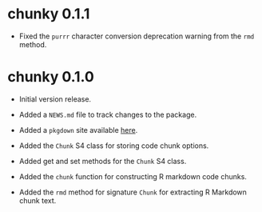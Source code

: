 # chunky 0.1.1

* Fixed the `purrr` character conversion deprecation warning from the `rmd` method.

# chunky 0.1.0

* Initial version release.

* Added a `NEWS.md` file to track changes to the package.

* Added a `pkgdown` site available [here](https://jasenfinch.github.io/chunky).

* Added the `Chunk` S4 class for storing code chunk options.

* Added get and set methods for the `Chunk` S4 class.

* Added the `chunk` function for constructing R markdown code chunks.

* Added the `rmd` method for signature `Chunk` for extracting R Markdown chunk text.
